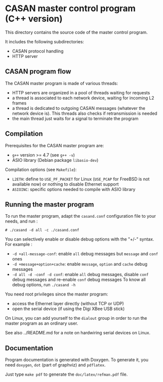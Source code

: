CASAN master control program (C++ version)
==========================================

This directory contains the source code of the master control program.

It includes the following subdirectories:
- CASAN protocol handling
- HTTP server


CASAN program flow
------------------

The CASAN master program is made of various threads:
- HTTP servers are organized in a pool of threads waiting
    for requests
- a thread is associated to each network device, waiting for
    incoming L2 frames
- a thread is dedicated to outgoing CASAN messages (whatever
    the network device is). This threads also checks if
    retransmission is needed
- the main thread just waits for a signal to terminate the
    program


Compilation
-----------

Prerequisites for the CASAN master program are:
- `g++` version >= 4.7 (see `g++ -v`)
- ASIO library (Debian package `libasio-dev`)

Compilation options (see `Makefile`):
- `L2ETH`: define to `USE_PF_PACKET` for Linux (`USE_PCAP` for FreeBSD
	is not available now) or nothing to disable Ethernet support
- `ASIOINC`: specific options needed to compile with ASIO library


Running the master program
--------------------------

To run the master program, adapt the `casand.conf` configuration file to
your needs, and run :

    # ./casand -d all -c ./casand.conf

You can selectively enable or disable debug options with the "+/-" syntax.
For example :
- `-d +all-message-conf`: enable `all` debug messages but `message` and `conf` ones
- `-d +message+option+cache`: enable `message`, `option` and `cache` debug messages
- `-d all -d -conf -d conf`: enable `all` debug messages, disable `conf` debug messages and re-enable `conf` debug messages
To know all debug options, run `./casand -h`

You need root privileges since the master program:
- access the Ethernet layer directly (without TCP or UDP)
- open the serial device (if using the Digi XBee USB stick)

On Linux, you can add yourself to the `dialout` group in order to run
the master program as an ordinary user.

See also ../README.md for a note on hardwiring serial devices on Linux.


Documentation
-------------

Program documentation is generated with Doxygen. To generate it, you need
`doxygen`, `dot` (part of graphviz) and `pdflatex`.

Just type `make pdf` to generate the `doc/latex/refman.pdf` file.
